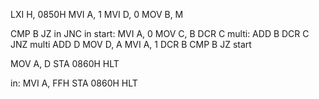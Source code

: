 LXI H, 0850H
MVI A, 1
MVI D, 0
MOV B, M

CMP B
JZ in
JNC in
start: MVI A, 0 
MOV C, B
DCR C
multi: ADD B
DCR C
JNZ multi
ADD D
MOV D, A
MVI A, 1
DCR B
CMP B
JZ start

MOV A, D
STA 0860H
HLT

in: MVI A, FFH
STA 0860H
HLT
